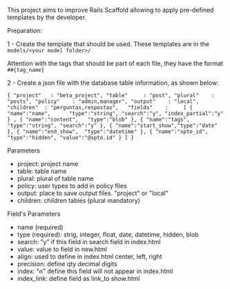 This project aims to improve Rails Scaffold allowing to apply pre-defined templates by the developer.

Preparation:

1 - Create the template that should be used. These templates are in the `models/<your model folder>/`

Attention with the tags that should be part of each file, they have the format `##{tag_name}`

2 - Create a json file with the database table information, as shown below:

`{
  "project"   : "beta_project",
  "table"     : "post",
  "plural"    : "posts",
  "policy"    : "admin,manager",
  "output"    : "local",
  "children"  : "perguntas,respostas",  
  "fields"    :    
  [
    { "name":"name",      "type":"string", "search":"y", "index_partial":"y" } ,
    { "name":"content",   "type":"blob" },
    { "name":"tags",      "type":"string", "search":"y" },
    { "name":"start_show","type":"date" },
    { "name":"end_show",  "type":"datetime" },
    { "name":"xpto_id",   "type":"hidden", "value":"@xpto.id" }
  ]
}`

Parameters
- project: project name
- table: table name
- plural: plural of table name
- policy: user types to add in policy files
- output: place to save output files. "project" or "local"
- children: children tables (plural mandatory)

Field's Parameters
- name (required)
- type (required): strig, integer, float, date, datetime, hidden, blob
- search: "y" if this field in search field in index.html
- value: value to field in new.html
- align: used to define <td align=""> in index.html center, left, right
- precision: define qty decimal digits 
- index: "n" define this field will not appear in index.html
- index_link: define field as link_to show.html

